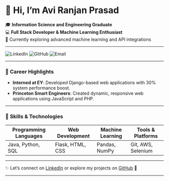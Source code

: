 # 👋 Hi, I’m Avi Ranjan Prasad

🎓 **Information Science and Engineering Graduate**  
💻 **Full Stack Developer & Machine Learning Enthusiast**  
🌱 Currently exploring advanced machine learning and API integrations

---

![LinkedIn](https://img.shields.io/badge/LinkedIn-avi--ranjan--prasad-blue?logo=linkedin&logoColor=white&link=https://www.linkedin.com/in/avi-ranjan-prasad-975842224/)
![GitHub](https://img.shields.io/badge/GitHub-thunderavi-black?logo=github&logoColor=white&link=https://github.com/thunderavi/)
![Email](https://img.shields.io/badge/Email-abhiranjanprasad0909%40gmail.com-red?logo=gmail&logoColor=white)

---

### 🌟 **Career Highlights**

- **Interned at EY**: Developed Django-based web applications with 30% system performance boost.
- **Princeton Smart Engineers**: Created dynamic, responsive web applications using JavaScript and PHP.

---

### 🚀 **Skills & Technologies**

| Programming Languages | Web Development | Machine Learning | Tools & Platforms |
|-----------------------|-----------------|------------------|-------------------|
| Java, Python, SQL     | Flask, HTML, CSS| Pandas, NumPy    | Git, AWS, Selenium|

---

✨ Let’s connect on [LinkedIn](https://www.linkedin.com/in/avi-ranjan-prasad-975842224/) or explore my projects on [GitHub](https://github.com/thunderavi) 🚀



---

